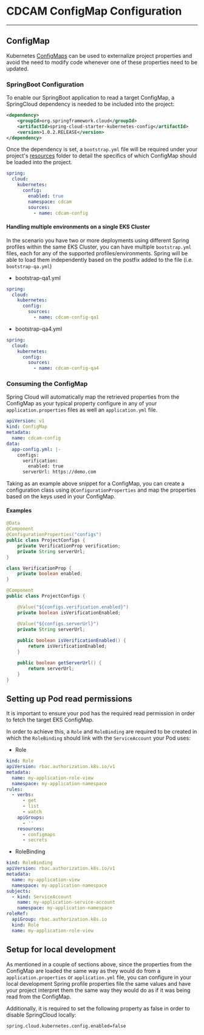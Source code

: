 # CDCAM ConfigMap Configuration

---

## ConfigMap
Kubernetes [ConfigMaps](https://kubernetes.io/docs/concepts/configuration/configmap/)
can be used to externalize project properties and avoid the need
to modify code whenever one of these properties need to be updated.

### SpringBoot Configuration
To enable our SpringBoot application to read a target ConfigMap, a SpringCloud dependency
is needed to be included into the project:
```xml
<dependency>
    <groupId>org.springframework.cloud</groupId>
    <artifactId>spring-cloud-starter-kubernetes-config</artifactId>
    <version>1.0.2.RELEASE</version>
</dependency>
```

Once the dependency is set, a `bootstrap.yml` file will be required under
your project's [resources](/src/main/resources) folder to detail the specifics  of which ConfigMap
should be loaded into the project.

```yaml
spring:
  cloud:
    kubernetes:
      config:
        enabled: true
        namespace: cdcam
        sources:
          - name: cdcam-config
```

#### Handling multiple environments on a single EKS Cluster
In the scenario you have two or more deployments using different Spring profiles
within the same EKS Cluster, you can have multiple `bootstrap.yml` files, each
for any of the supported profiles/environments. Spring will be able to load them
independently based on the postfix added to the file (i.e. `bootstrap-qa.yml`)

- bootstrap-qa1.yml
```yaml
spring:
  cloud:
    kubernetes:
      config:
        sources:
          - name: cdcam-config-qa1
```
- bootstrap-qa4.yml
```yaml
spring:
  cloud:
    kubernetes:
      config:
        sources:
          - name: cdcam-config-qa4
```

### Consuming the ConfigMap
Spring Cloud will automatically map the retrieved properties from the ConfigMap
as your typical property configure in any of your `application.properties` files as well
an `application.yml` file.

```yaml
apiVersion: v1
kind: ConfigMap
metadata:
  name: cdcam-config
data:
  app-config.yml: |-
    configs:
      verification:
        enabled: true
      serverUrl: https://demo.com
```

Taking as an example above snippet for a ConfigMap, you can create a configuration
class using `@ConfigurationProperties` and map the properties based on the keys used
in your ConfigMap.

#### Examples

```java
@Data
@Component
@ConfigurationProperties("configs")
public class ProjectConfigs {
    private VerificationProp verification;
    private String serverUrl;
}

class VerificationProp {
    private boolean enabled;
}
```

```java
@Component
public class ProjectConfigs {

    @Value("${configs.verification.enabled}")
    private boolean isVerificationEnabled;

    @Value("${configs.serverUrl}")
    private String serverUrl;
    
    public boolean isVerificationEnabled() {
        return isVerificationEnabled;
    }

    public boolean getServerUrl() {
        return serverUrl;
    }
}
```

## Setting up Pod read permissions
It is important to ensure your pod has the required read permission in order
to fetch the target EKS ConfigMap.

In order to achieve this, a `Role` and `RoleBinding` are required to be created
in which the `RoleBinding` should link with the `ServiceAccount` your Pod uses:

- Role
```yaml
kind: Role
apiVersion: rbac.authorization.k8s.io/v1
metadata:
  name: my-application-role-view
  namespace: my-application-namespace
rules:
  - verbs:
      - get
      - list
      - watch
    apiGroups:
      - ''
    resources:
      - configmaps
      - secrets
```

- RoleBinding
```yaml
kind: RoleBinding
apiVersion: rbac.authorization.k8s.io/v1
metadata:
  name: my-application-view
  namespace: my-application-namespace
subjects:
  - kind: ServiceAccount
    name: my-application-service-account
    namespace: my-application-namespace
roleRef:
  apiGroup: rbac.authorization.k8s.io
  kind: Role
  name: my-application-role-view
```

## Setup for local development
As mentioned in a couple of sections above, since the properties from the ConfigMap
are loaded the same way as they would do from a `application.properties` or
`application.yml` file, you can configure in your local development Spring profile
properties file the same values and have your project interpret them the same way
they would do as if it was being read from the ConfigMap.

Additionally, it is required to set the following property as false in order to disable
SpringCloud locally:
```properties
spring.cloud.kubernetes.config.enabled=false
```
